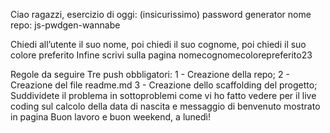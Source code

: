 Ciao ragazzi,
esercizio di oggi: (insicurissimo) password generator
nome repo: js-pwdgen-wannabe

Chiedi all’utente il suo nome,
poi chiedi il suo cognome,
poi chiedi il suo colore preferito
Infine scrivi sulla pagina nomecognomecolorepreferito23


Regole da seguire
Tre push obbligatori:
1 - Creazione della repo;
2 - Creazione del file readme.md
3 - Creazione dello scaffolding del progetto;
Suddividete il problema in sottoproblemi come vi ho fatto vedere per il live coding sul calcolo della data di nascita e messaggio di benvenuto mostrato in pagina
Buon lavoro e buon weekend, a lunedì!